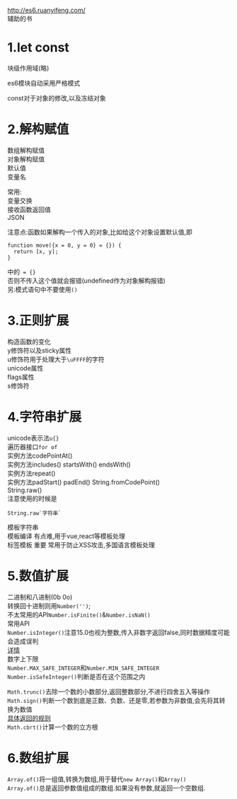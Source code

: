 http://es6.ruanyifeng.com/  
辅助的书  
  
1.let const  
===
块级作用域(略)  
  
es6模块自动采用严格模式
  
const对于对象的修改,以及冻结对象

2.解构赋值  
===
数组解构赋值  
对象解构赋值  
默认值  
变量名  

常用:  
变量交换  
接收函数返回值  
JSON  
  
注意点:函数如果解构一个传入的对象,比如给这个对象设置默认值,即
```
function move({x = 0, y = 0} = {}) {
  return [x, y];
}
```  
中的` = {}`  
否则不传入这个值就会报错(undefined作为对象解构报错)  
另:模式语句中不要使用`()`  
  
3.正则扩展  
===
构造函数的变化  
y修饰符以及sticky属性  
u修饰符用于处理大于`\uFFFF`的字符  
unicode属性  
flags属性  
s修饰符  
  
4.字符串扩展  
===
unicode表示法`u{}`  
遍历器接口`for of`  
实例方法codePointAt()  
实例方法includes()  startsWith() endsWith()  
实例方法repeat()  
实例方法padStart()  padEnd()
String.fromCodePoint()   
String.raw()  
注意使用的时候是
```
String.raw`字符串`
```  
模板字符串  
模板编译  有点难,用于vue,react等模板处理  
标签模板  重要  常用于防止XSS攻击,多国语言模板处理  
  
5.数值扩展
===
二进制和八进制(0b 0o)  
转换回十进制则用`Number('')`;  
不太常用的API`Number.isFinite()`&`Number.isNaN()`  
常用API  
`Number.isInteger()`注意15.0也视为整数,传入非数字返回false,同时数据精度可能会造成误判  
[详情](http://es6.ruanyifeng.com/#docs/number)  
数字上下限  
`Number.MAX_SAFE_INTEGER`和`Number.MIN_SAFE_INTEGER`  
`Number.isSafeInteger()`判断是否在这个范围之内  
  
`Math.trunc()`去除一个数的小数部分,返回整数部分,不进行四舍五入等操作  
`Math.sign()`判断一个数到底是正数、负数、还是零,若参数为非数值,会先将其转换为数值  
[具体返回的规则](http://es6.ruanyifeng.com/#docs/number#Math-sign)  
`Math.cbrt()`计算一个数的立方根  
  
6.数组扩展
===
`Array.of()`将一组值,转换为数组,用于替代`new Array()`和`Array()`  
`Array.of()`总是返回参数值组成的数组.如果没有参数,就返回一个空数组.  
  
